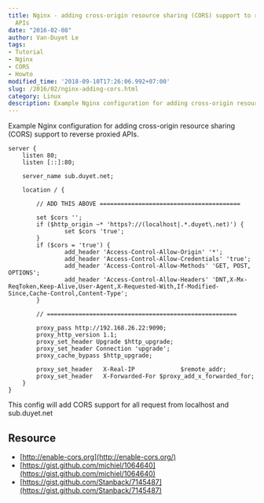 ```yaml
---
title: Nginx - adding cross-origin resource sharing (CORS) support to reverse proxied
  APIs
date: "2016-02-08"
author: Van-Duyet Le
tags:
- Tutorial
- Nginx
- CORS
- Howto
modified_time: '2018-09-10T17:26:06.992+07:00'
slug: /2016/02/nginx-adding-cors.html
category: Linux
description: Example Nginx configuration for adding cross-origin resource sharing (CORS) support to reverse proxied APIs.  
---
```


Example Nginx configuration for adding cross-origin resource sharing (CORS) support to reverse proxied APIs.  

```
server {
    listen 80;
    listen [::]:80;

    server_name sub.duyet.net;

    location / {

        // ADD THIS ABOVE ========================================

        set $cors '';
        if ($http_origin ~* 'https?://(localhost|.*.duyet\.net)') {
                set $cors 'true';
        }
        if ($cors = 'true') {
                add_header 'Access-Control-Allow-Origin' '*';
                add_header 'Access-Control-Allow-Credentials' 'true';
                add_header 'Access-Control-Allow-Methods' 'GET, POST, OPTIONS';
                add_header 'Access-Control-Allow-Headers' 'DNT,X-Mx-ReqToken,Keep-Alive,User-Agent,X-Requested-With,If-Modified-Since,Cache-Control,Content-Type';
        }

        // ======================================================

        proxy_pass http://192.168.26.22:9090;
        proxy_http_version 1.1;
        proxy_set_header Upgrade $http_upgrade;
        proxy_set_header Connection 'upgrade';
        proxy_cache_bypass $http_upgrade;

        proxy_set_header   X-Real-IP             $remote_addr;
        proxy_set_header   X-Forwarded-For $proxy_add_x_forwarded_for;
    }
}

```

This config will add CORS support for all request from localhost and sub.duyet.net

## Resource ##

- [http://enable-cors.org](http://enable-cors.org/)
- [https://gist.github.com/michiel/1064640](https://gist.github.com/michiel/1064640)
- [https://gist.github.com/Stanback/7145487](https://gist.github.com/Stanback/7145487)
